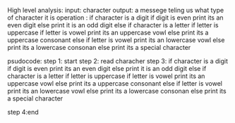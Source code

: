 High level analysis:
input: character
output: a messege teling us what type of character it is
operation : if character is a digit 
                       if digit is even print its an even digit
                       else print it is an odd digit
            else if character is a letter 
                        if letter is uppercase 
                              if letter is vowel print its an uppercase vowl
                              else print its a uppercase consonant
                        else 
                              if letter is vowel print its an lowercase vowl
                              else print its a lowercase consonan
            else print its a special character


psudocode:
step 1: start
step 2: read characher 
step 3:  if character is a digit 
                       if digit is even print its an even digit
                       else print it is an odd digit
            else if character is a letter 
                        if letter is uppercase 
                              if letter is vowel print its an uppercase vowl
                              else print its a uppercase consonant
                        else 
                              if letter is vowel print its an lowercase vowl
                              else print its a lowercase consonan
            else print its a special character

step 4:end
